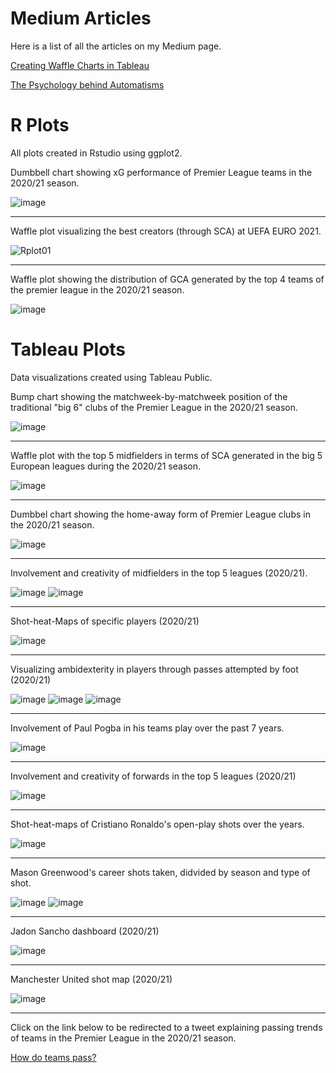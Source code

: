 # Medium Articles
Here is a list of all the articles on my Medium page.


[Creating Waffle Charts in Tableau](https://harshkrishna7.medium.com/creating-waffle-charts-in-tableau-a6a8f9e31898)

[The Psychology behind Automatisms](https://harshkrishna7.medium.com/the-psychology-behind-automatisms-d424d073c46e)



# R Plots
All plots created in Rstudio using ggplot2.


Dumbbell chart showing xG performance of Premier League teams in the 2020/21 season.

![image](https://user-images.githubusercontent.com/87293901/125899692-1c8edb34-5c8f-4881-904b-0284ecfc1542.png)

------------------------------------------------------------------------------------------------------------------------------------------------------------------------------

Waffle plot visualizing the best creators (through SCA) at UEFA EURO 2021.

![Rplot01](https://user-images.githubusercontent.com/87293901/125789898-288d2289-e54a-49c2-b8c3-ed578023f46a.png)

------------------------------------------------------------------------------------------------------------------------------------------------------------------------------

Waffle plot showing the distribution of GCA generated by the top 4 teams of the premier league in the 2020/21 season.

![image](https://user-images.githubusercontent.com/87293901/125789956-c12394a5-57f0-456f-a5c3-3ba8e0cf2eed.png)



# Tableau Plots
Data visualizations created using Tableau Public. 


Bump chart showing the matchweek-by-matchweek position of the traditional "big 6" clubs of the Premier League in the 2020/21 season.

![image](https://user-images.githubusercontent.com/87293901/125805747-10b5218f-e133-4789-9876-eeed6c895c0c.png)

------------------------------------------------------------------------------------------------------------------------------------------------------------------------------

Waffle plot with the top 5 midfielders in terms of SCA generated in the big 5 European leagues during the 2020/21 season. 

![image](https://user-images.githubusercontent.com/87293901/125806106-b54e85d6-235c-4d08-aaf4-9b3bd50880c8.png)

------------------------------------------------------------------------------------------------------------------------------------------------------------------------------

Dumbbel chart showing the home-away form of Premier League clubs in the 2020/21 season.

![image](https://user-images.githubusercontent.com/87293901/125806476-9b91506b-c59e-4b77-be7a-bec13df7c2d2.png)

------------------------------------------------------------------------------------------------------------------------------------------------------------------------------

Involvement and creativity of midfielders in the top 5 leagues (2020/21).

![image](https://user-images.githubusercontent.com/87293901/125807356-80c78317-bd7c-47b7-9648-d027b4d54297.png) ![image](https://user-images.githubusercontent.com/87293901/125807402-ade73cfd-6104-4c54-b797-93de4a1f09b0.png)

------------------------------------------------------------------------------------------------------------------------------------------------------------------------------

Shot-heat-Maps of specific players (2020/21)

![image](https://user-images.githubusercontent.com/87293901/125807699-ad2d0141-2ba9-4106-a4d8-4b8daa37f998.png)

------------------------------------------------------------------------------------------------------------------------------------------------------------------------------

Visualizing ambidexterity in players through passes attempted by foot (2020/21)

![image](https://user-images.githubusercontent.com/87293901/125807938-e38da9a0-c5ec-48f8-b286-a3c34552a86b.png)
![image](https://user-images.githubusercontent.com/87293901/125807969-7303aa4b-362e-4f8a-88c2-45dfc34c1125.png)
![image](https://user-images.githubusercontent.com/87293901/125807997-36dae7bc-aaab-4785-9a04-6e3236e832fc.png)

------------------------------------------------------------------------------------------------------------------------------------------------------------------------------

Involvement of Paul Pogba in his teams play over the past 7 years.

![image](https://user-images.githubusercontent.com/87293901/125808355-a38e79e5-ff01-4ea9-b5a0-217777fe9bd5.png)

------------------------------------------------------------------------------------------------------------------------------------------------------------------------------

Involvement and creativity of forwards in the top 5 leagues (2020/21)

![image](https://user-images.githubusercontent.com/87293901/125808551-78ffef4f-721b-4f95-ab3b-ebc1963dfa87.png)

------------------------------------------------------------------------------------------------------------------------------------------------------------------------------

Shot-heat-maps of Cristiano Ronaldo's open-play shots over the years.

![image](https://user-images.githubusercontent.com/87293901/125808621-0215f942-940c-40f5-88a6-d170455244d2.png)

------------------------------------------------------------------------------------------------------------------------------------------------------------------------------

Mason Greenwood's career shots taken, didvided by season and type of shot.

![image](https://user-images.githubusercontent.com/87293901/125809104-e6cfc058-1bfd-4977-aeeb-27b3255ef2f5.png)
![image](https://user-images.githubusercontent.com/87293901/125809114-291d8719-e9ec-45a8-882f-0b6125bd2e9d.png)

------------------------------------------------------------------------------------------------------------------------------------------------------------------------------

Jadon Sancho dashboard (2020/21)

![image](https://user-images.githubusercontent.com/87293901/125812130-86e3feaf-9916-4995-a62d-a98bf7a5c4b9.png)

------------------------------------------------------------------------------------------------------------------------------------------------------------------------------

Manchester United shot map (2020/21)

![image](https://user-images.githubusercontent.com/87293901/125812194-55f49764-f80b-4cb8-8c2b-01b860009a8f.png)

------------------------------------------------------------------------------------------------------------------------------------------------------------------------------

Click on the link below to be redirected to a tweet explaining passing trends of teams in the Premier League in the 2020/21 season.

[How do teams pass?](https://twitter.com/ftblhk/status/1388117132303503360?s=20)

